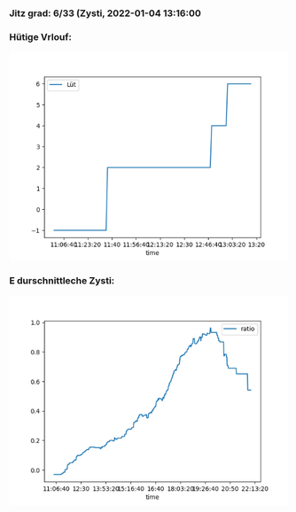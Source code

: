 ### Jitz grad: 6/33 (Zysti, 2022-01-04 13:16:00

### Hütige Vrlouf:
![Graph](Today.png)

### E durschnittleche Zysti:
![Graph](Zysti.png)
